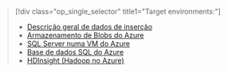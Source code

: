 > [!div class="op_single_selector" title1="Target environments:"]
> * [Descrição geral de dados de inserção](../articles/machine-learning/machine-learning-data-science-ingest-data.md)
> * [Armazenamento de Blobs do Azure](../articles/machine-learning/machine-learning-data-science-move-azure-blob.md)
> * [SQL Server numa VM do Azure](../articles/machine-learning/machine-learning-data-science-move-sql-server-virtual-machine.md)
> * [Base de dados SQL do Azure](../articles/machine-learning/machine-learning-data-science-move-sql-azure.md)
> * [HDInsight (Hadoop no Azure)](../articles/machine-learning/machine-learning-data-science-move-hive-tables.md)
> 
> 

